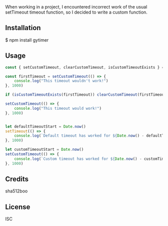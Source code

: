 
<snippet>
<content><![CDATA[
# ${1:gytimer}

When working in a project, I encountered incorrect work of the usual setTimeout timeout function, so I decided to write a custom function.

## Installation

$ npm install gytimer

## Usage 
```javascript
const { setCustomTimeout, clearCustomTimeout, isCustomTimeoutExists } = require('gytimer') 

const firstTimeout = setCustomTimeout(() => {
    console.log("This timeout wouldn't work!")
}, 1000)

if (isCustomTimeoutExists(firstTimeout)) clearCustomTimeout(firstTimeout)

setCustomTimeout(() => {
    console.log("This timeout would work!")
}, 1000)


let defaultTimeoutStart = Date.now()
setTimeout(() => {
    console.log(`Default timeout has worked for ${Date.now() - defaultTimeoutStart} ms (Condition: 1000 ms)`) // Default timeout has worked for 1064 ms (Condition: 1000 ms) 
}, 1000)

let customTimeoutStart = Date.now()
setCustomTimeout(() => {
    console.log(`Custom timeout has worked for ${Date.now() - customTimeoutStart} ms (Condition: 1000 ms)`) // Custom timeout has worked for 1012 ms (Condition: 1000 ms) + has worked correctly
}, 1000)

```
## Credits
sha512boo
## License
ISC
</content>
</snippet>
